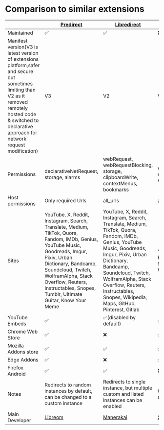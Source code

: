 # Comparison to similar extensions

|                                                                                                                                                                                                                      | [Predirect](https://github.com/libreom/predirect)                                                                                                                                                                                                                                                  | [Libredirect](https://libredirect.github.io/)                                                                                                                                                                                                                                                         | [Privacy Redirect](https://github.com/SimonBrazell/privacy-redirect)      |
| -------------------------------------------------------------------------------------------------------------------------------------------------------------------------------------------------------------------- | -------------------------------------------------------------------------------------------------------------------------------------------------------------------------------------------------------------------------------------------------------------------------------------------------- | ----------------------------------------------------------------------------------------------------------------------------------------------------------------------------------------------------------------------------------------------------------------------------------------------------- | ------------------------------------------------------------------------- |
| Maintained                                                                                                                                                                                                           | ✅                                                                                                                                                                                                                                                                                                 | ✅                                                                                                                                                                                                                                                                                                    | ❌                                                                        |
| Manifest version(V3 is latest version of extensions platform,safer and secure but sometimes limiting than V2 as it removed remotely hosted code & switched to declarative approach for network request modification) | V3                                                                                                                                                                                                                                                                                                 | V2                                                                                                                                                                                                                                                                                                    | V2                                                                        |
| Permissions                                                                                                                                                                                                          | declarativeNetRequest, storage, alarms                                                                                                                                                                                                                                                             | webRequest, webRequestBlocking, storage, clipboardWrite, contextMenus, bookmarks                                                                                                                                                                                                                      | webRequest, webRequestBlocking, storage                                   |
| Host permissions                                                                                                                                                                                                     | Only required Urls                                                                                                                                                                                                                                                                                 | all_urls                                                                                                                                                                                                                                                                                              | all_urls                                                                  |
| Sites                                                                                                                                                                                                                | YouTube, X, Reddit, Instagram, Search, Translate, Medium, TikTok, Quora, Fandom, IMDb, Genius, YouTube Music, Goodreads, Imgur, Pixiv, Urban Dictionary, Bandcamp, Soundcloud, Twitch, WolframAlpha, Stack Overflow, Reuters, Instructables, Snopes, Tumblr, Ultimate Guitar, Know Your Meme | YouTube, X, Reddit, Instagram, Search, Translate, Medium, TikTok, Quora, Fandom, IMDb, Genius, YouTube Music, Goodreads, Imgur, Pixiv, Urban Dictionary, Bandcamp, Soundcloud, Twitch, WolframAlpha, Stack Overflow, Reuters, Instructables, Snopes, Wikipedia, Maps, GitHub, Pinterest, Gitlab | YouTube, Twitter, Reddit, Instagram💀, Search, Translate, Wikipedia, Maps |
| YouTube Embeds                                                                                                                                                                                                       | ✅                                                                                                                                                                                                                                                                                                 | ✅(disabled by default)                                                                                                                                                                                                                                                                               | ✅                                                                        |
| Chrome Web Store                                                                                                                                                                                                     | ✅                                                                                                                                                                                                                                                                                                 | ❌                                                                                                                                                                                                                                                                                                    | ✅                                                                        |
| Mozilla Addons store                                                                                                                                                                                                 | ✅                                                                                                                                                                                                                                                                                                 | ✅                                                                                                                                                                                                                                                                                                    | ✅                                                                        |
| Edge Addons                                                                                                                                                                                                          | ✅                                                                                                                                                                                                                                                                                                 | ❌                                                                                                                                                                                                                                                                                                    | ✅                                                                        |
| Firefox Android                                                                                                                                                                                                      | ✅                                                                                                                                                                                                                                                                                                 | ✅                                                                                                                                                                                                                                                                                                    | ❌                                                                        |
| Notes                                                                                                                                                                                                                | Redirects to random instances by default, can be changed to a custom instance                                                                                                                                                                                                                      | Redirects to single instance, but multiple custom and listed instances can be enabled                                                                                                                                                                                                                 | Can save invidious settings                                               |
| Main Developer                                                                                                                                                                                                       | [Libreom](https://github.com/libreom)                                                                                                                                                                                                                                                              | [Manerakai](https://github.com/ManeraKai)                                                                                                                                                                                                                                                             | [Simon Brazell](https://github.com/SimonBrazell)                          |
